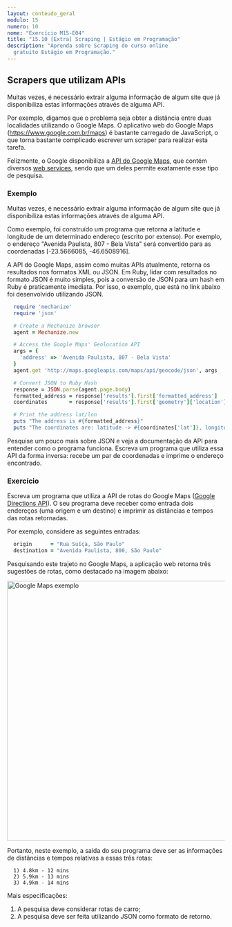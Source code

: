 ```yaml
---
layout: conteudo_geral
modulo: 15
numero: 10
nome: "Exercício M15-E04"
title: "15.10 [Extra] Scraping | Estágio em Programação"
description: "Aprenda sobre Scraping do curso online
  gratuito Estágio em Programação."
---
```


## Scrapers que utilizam APIs

Muitas vezes, é necessário extrair alguma informação de algum site que já disponibiliza estas informações através de alguma API.

Por exemplo, digamos que o problema seja obter a distância entre duas localidades utilizando o Google Maps. O aplicativo web do Google Maps (<https://www.google.com.br/maps>) é bastante carregado de JavaScript, o que torna bastante complicado escrever um scraper para realizar esta tarefa.

Felizmente, o Google disponibiliza a [API do Google Maps](https://developers.google.com/maps/), que contém diversos [web services](https://developers.google.com/maps/web-services/overview), sendo que um deles permite exatamente esse tipo de pesquisa.

### Exemplo

Muitas vezes, é necessário extrair alguma informação de algum site que já disponibiliza estas informações através de alguma API.

Como exemplo, foi construído um programa que retorna a latitude e longitude de um determinado endereço (escrito por extenso). Por exemplo, o endereço "Avenida Paulista, 807 - Bela Vista" será convertido para as coordenadas [-23.5666085, -46.6508916].

A API do Google Maps, assim como muitas APIs atualmente, retorna os resultados nos formatos XML ou JSON. Em Ruby, lidar com resultados no formato JSON é muito simples, pois a conversão de JSON para um hash em Ruby é praticamente imediata. Por isso, o exemplo, que está no link abaixo foi desenvolvido utilizando JSON.

```ruby
  require 'mechanize'
  require 'json'

  # Create a Mechanize browser
  agent = Mechanize.new

  # Access the Google Maps' Geolocation API
  args = {
    'address' => 'Avenida Paulista, 807 - Bela Vista'
  }
  agent.get 'http://maps.googleapis.com/maps/api/geocode/json', args

  # Convert JSON to Ruby Hash
  response = JSON.parse(agent.page.body)
  formatted_address = response['results'].first['formatted_address']
  coordinates       = response['results'].first['geometry']['location']

  # Print the address lat/lon
  puts "The address is #{formatted_address}"
  puts "The coordinates are: latitude -> #{coordinates['lat']}, longitude -> #{coordinates['lng']}\n\n"
```

Pesquise um pouco mais sobre JSON e veja a documentação da API para entender como o programa funciona. Escreva um programa que utiliza essa API da forma inversa: recebe um par de coordenadas e imprime o endereço encontrado.

### Exercício

Escreva um programa que utiliza a API de rotas do Google Maps ([Google Directions API](https://developers.google.com/maps/documentation/directions/)). O seu programa deve receber como entrada dois endereços (uma origem e um destino) e imprimir as distâncias e tempos das rotas retornadas.

Por exemplo, considere as seguintes entradas:

```ruby
  origin      = "Rua Suíça, São Paulo"
  destination = "Avenida Paulista, 800, São Paulo"
```

Pesquisando este trajeto no Google Maps, a aplicação web retorna três sugestões de rotas, como destacado na imagem abaixo:

<img src="{{ '/assets/images/aulas/m15_e04_google_maps.png' | absolute_url }}" alt="Google Maps exemplo" style="width: 600px;">

Portanto, neste exemplo, a saída do seu programa deve ser as informações de distâncias e tempos relativas a essas três rotas:

```
  1) 4.8km - 12 mins
  2) 5.9km - 13 mins
  3) 4.9km - 14 mins
```

Mais especificações:

  1. A pesquisa deve considerar rotas de carro;
  2. A pesquisa deve ser feita utilizando JSON como formato de retorno.